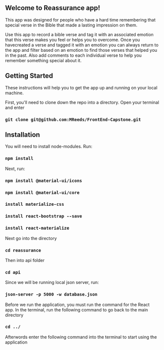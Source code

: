 ## Welcome to Reassurance app!

This app was designed for people who have a hard time remembering that special verse in the Bible that made a lasting impression on them.

Use this app to record a bible verse and tag it with an associated emotion that this verse makes you feel or helps you to overcome. Once you havecreated a verse and tagged it with an emotion you can always return to the app and filter based on an emotion to find those verses that helped you in the past. Also add comments to each individual verse to help you remember something special about it.

## Getting Started

These instructions will help you to get the app up and running on your local machine.

First, you'll need to clone down the repo into a directory. Open your terminal and enter

### `git clone git@github.com:MReeds/FrontEnd-Capstone.git`

## Installation

You will need to install node-modules. Run:

### `npm install`

Next, run:

### `npm install @material-ui/icons`
### `npm install @material-ui/core`
### `install materialize-css`
### `install react-bootstrap --save`
### `install react-materialize`

Next go into the directory

### `cd reassurance`

Then into api folder

### `cd api`

Since we will be running local json server, run: 

### `json-server -p 5000 -w database.json`

Before we run the application, you must run the command for the React app. In the terminal, run the following command to go back to the main directory

### `cd ../`

Afterwords enter the following command into the terminal to start using the application
